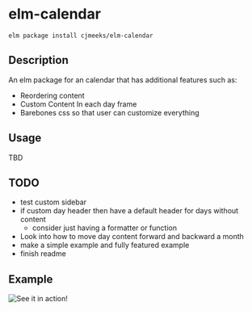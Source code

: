 # elm-calendar

```shell
elm package install cjmeeks/elm-calendar
```

## Description
An elm package for an calendar that has additional features such as:
* Reordering content
* Custom Content In each day frame
* Barebones css so that user can customize everything


## Usage

TBD


## TODO

* test custom sidebar
* if custom day header then have a default header for days without content
  * consider just having a formatter or function
* Look into how to move day content forward and backward a month
* make a simple example and fully featured example
* finish readme

## Example
![See it in action!](https://i.gyazo.com/93b1460787732710eb21e3e2a4cc96cd.gif)